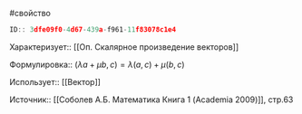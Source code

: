 #свойство

```javascript
ID:: 3dfe09f0-4d67-439a-f961-11f83078c1e4
```

Характеризует:: [[Оп. Скалярное произведение векторов]]

Формулировка:: $(\lambda a + \mu b, c) = \lambda (a,c) + \mu (b,c)$ 

Использует:: [[Вектор]]

Источник:: [[Соболев А.Б. Математика Книга 1 (Academia 2009)]], стр.63